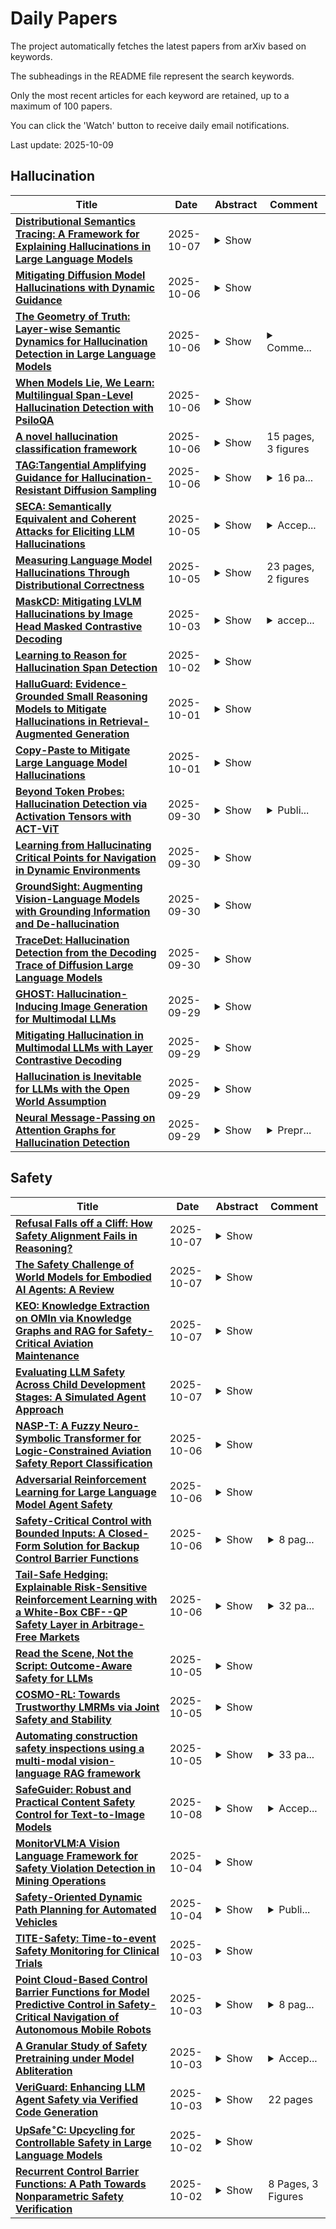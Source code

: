 # Daily Papers
The project automatically fetches the latest papers from arXiv based on keywords.

The subheadings in the README file represent the search keywords.

Only the most recent articles for each keyword are retained, up to a maximum of 100 papers.

You can click the 'Watch' button to receive daily email notifications.

Last update: 2025-10-09

## Hallucination
| **Title** | **Date** | **Abstract** | **Comment** |
| --- | --- | --- | --- |
| **[Distributional Semantics Tracing: A Framework for Explaining Hallucinations in Large Language Models](http://arxiv.org/abs/2510.06107v1)** | 2025-10-07 | <details><summary>Show</summary><p>Large Language Models (LLMs) are prone to hallucination, the generation of plausible yet factually incorrect statements. This work investigates the intrinsic, architectural origins of this failure mode through three primary contributions.First, to enable the reliable tracing of internal semantic failures, we propose \textbf{Distributional Semantics Tracing (DST)}, a unified framework that integrates established interpretability techniques to produce a causal map of a model's reasoning, treating meaning as a function of context (distributional semantics). Second, we pinpoint the model's layer at which a hallucination becomes inevitable, identifying a specific \textbf{commitment layer} where a model's internal representations irreversibly diverge from factuality. Third, we identify the underlying mechanism for these failures. We observe a conflict between distinct computational pathways, which we interpret using the lens of dual-process theory: a fast, heuristic \textbf{associative pathway} (akin to System 1) and a slow, deliberate \textbf{contextual pathway} (akin to System 2), leading to predictable failure modes such as \textit{Reasoning Shortcut Hijacks}. Our framework's ability to quantify the coherence of the contextual pathway reveals a strong negative correlation ($\rho = -0.863$) with hallucination rates, implying that these failures are predictable consequences of internal semantic weakness. The result is a mechanistic account of how, when, and why hallucinations occur within the Transformer architecture.</p></details> |  |
| **[Mitigating Diffusion Model Hallucinations with Dynamic Guidance](http://arxiv.org/abs/2510.05356v1)** | 2025-10-06 | <details><summary>Show</summary><p>Diffusion models, despite their impressive demos, often produce hallucinatory samples with structural inconsistencies that lie outside of the support of the true data distribution. Such hallucinations can be attributed to excessive smoothing between modes of the data distribution. However, semantic interpolations are often desirable and can lead to generation diversity, thus we believe a more nuanced solution is required. In this work, we introduce Dynamic Guidance, which tackles this issue. Dynamic Guidance mitigates hallucinations by selectively sharpening the score function only along the pre-determined directions known to cause artifacts, while preserving valid semantic variations. To our knowledge, this is the first approach that addresses hallucinations at generation time rather than through post-hoc filtering. Dynamic Guidance substantially reduces hallucinations on both controlled and natural image datasets, significantly outperforming baselines.</p></details> |  |
| **[The Geometry of Truth: Layer-wise Semantic Dynamics for Hallucination Detection in Large Language Models](http://arxiv.org/abs/2510.04933v1)** | 2025-10-06 | <details><summary>Show</summary><p>Large Language Models (LLMs) often produce fluent yet factually incorrect statements-a phenomenon known as hallucination-posing serious risks in high-stakes domains. We present Layer-wise Semantic Dynamics (LSD), a geometric framework for hallucination detection that analyzes the evolution of hidden-state semantics across transformer layers. Unlike prior methods that rely on multiple sampling passes or external verification sources, LSD operates intrinsically within the model's representational space. Using margin-based contrastive learning, LSD aligns hidden activations with ground-truth embeddings derived from a factual encoder, revealing a distinct separation in semantic trajectories: factual responses preserve stable alignment, while hallucinations exhibit pronounced semantic drift across depth. Evaluated on the TruthfulQA and synthetic factual-hallucination datasets, LSD achieves an F1-score of 0.92, AUROC of 0.96, and clustering accuracy of 0.89, outperforming SelfCheckGPT and Semantic Entropy baselines while requiring only a single forward pass. This efficiency yields a 5-20x speedup over sampling-based methods without sacrificing precision or interpretability. LSD offers a scalable, model-agnostic mechanism for real-time hallucination monitoring and provides new insights into the geometry of factual consistency within large language models.</p></details> | <details><summary>Comme...</summary><p>Comments: 14 pages, 14 figures, 5 tables. Code available at: https://github.com/sirraya-tech/Sirraya_LSD_Code</p></details> |
| **[When Models Lie, We Learn: Multilingual Span-Level Hallucination Detection with PsiloQA](http://arxiv.org/abs/2510.04849v1)** | 2025-10-06 | <details><summary>Show</summary><p>Hallucination detection remains a fundamental challenge for the safe and reliable deployment of large language models (LLMs), especially in applications requiring factual accuracy. Existing hallucination benchmarks often operate at the sequence level and are limited to English, lacking the fine-grained, multilingual supervision needed for a comprehensive evaluation. In this work, we introduce PsiloQA, a large-scale, multilingual dataset annotated with span-level hallucinations across 14 languages. PsiloQA is constructed through an automated three-stage pipeline: generating question-answer pairs from Wikipedia using GPT-4o, eliciting potentially hallucinated answers from diverse LLMs in a no-context setting, and automatically annotating hallucinated spans using GPT-4o by comparing against golden answers and retrieved context. We evaluate a wide range of hallucination detection methods -- including uncertainty quantification, LLM-based tagging, and fine-tuned encoder models -- and show that encoder-based models achieve the strongest performance across languages. Furthermore, PsiloQA demonstrates effective cross-lingual generalization and supports robust knowledge transfer to other benchmarks, all while being significantly more cost-efficient than human-annotated datasets. Our dataset and results advance the development of scalable, fine-grained hallucination detection in multilingual settings.</p></details> |  |
| **[A novel hallucination classification framework](http://arxiv.org/abs/2510.05189v1)** | 2025-10-06 | <details><summary>Show</summary><p>This work introduces a novel methodology for the automatic detection of hallucinations generated during large language model (LLM) inference. The proposed approach is based on a systematic taxonomy and controlled reproduction of diverse hallucination types through prompt engineering. A dedicated hallucination dataset is subsequently mapped into a vector space using an embedding model and analyzed with unsupervised learning techniques in a reduced-dimensional representation of hallucinations with veridical responses. Quantitative evaluation of inter-centroid distances reveals a consistent correlation between the severity of informational distortion in hallucinations and their spatial divergence from the cluster of correct outputs. These findings provide theoretical and empirical evidence that even simple classification algorithms can reliably distinguish hallucinations from accurate responses within a single LLM, thereby offering a lightweight yet effective framework for improving model reliability.</p></details> | 15 pages, 3 figures |
| **[TAG:Tangential Amplifying Guidance for Hallucination-Resistant Diffusion Sampling](http://arxiv.org/abs/2510.04533v1)** | 2025-10-06 | <details><summary>Show</summary><p>Recent diffusion models achieve the state-of-the-art performance in image generation, but often suffer from semantic inconsistencies or hallucinations. While various inference-time guidance methods can enhance generation, they often operate indirectly by relying on external signals or architectural modifications, which introduces additional computational overhead. In this paper, we propose Tangential Amplifying Guidance (TAG), a more efficient and direct guidance method that operates solely on trajectory signals without modifying the underlying diffusion model. TAG leverages an intermediate sample as a projection basis and amplifies the tangential components of the estimated scores with respect to this basis to correct the sampling trajectory. We formalize this guidance process by leveraging a first-order Taylor expansion, which demonstrates that amplifying the tangential component steers the state toward higher-probability regions, thereby reducing inconsistencies and enhancing sample quality. TAG is a plug-and-play, architecture-agnostic module that improves diffusion sampling fidelity with minimal computational addition, offering a new perspective on diffusion guidance.</p></details> | <details><summary>16 pa...</summary><p>16 pages, 9 figures, 5 tables</p></details> |
| **[SECA: Semantically Equivalent and Coherent Attacks for Eliciting LLM Hallucinations](http://arxiv.org/abs/2510.04398v1)** | 2025-10-05 | <details><summary>Show</summary><p>Large Language Models (LLMs) are increasingly deployed in high-risk domains. However, state-of-the-art LLMs often produce hallucinations, raising serious concerns about their reliability. Prior work has explored adversarial attacks for hallucination elicitation in LLMs, but it often produces unrealistic prompts, either by inserting gibberish tokens or by altering the original meaning. As a result, these approaches offer limited insight into how hallucinations may occur in practice. While adversarial attacks in computer vision often involve realistic modifications to input images, the problem of finding realistic adversarial prompts for eliciting LLM hallucinations has remained largely underexplored. To address this gap, we propose Semantically Equivalent and Coherent Attacks (SECA) to elicit hallucinations via realistic modifications to the prompt that preserve its meaning while maintaining semantic coherence. Our contributions are threefold: (i) we formulate finding realistic attacks for hallucination elicitation as a constrained optimization problem over the input prompt space under semantic equivalence and coherence constraints; (ii) we introduce a constraint-preserving zeroth-order method to effectively search for adversarial yet feasible prompts; and (iii) we demonstrate through experiments on open-ended multiple-choice question answering tasks that SECA achieves higher attack success rates while incurring almost no constraint violations compared to existing methods. SECA highlights the sensitivity of both open-source and commercial gradient-inaccessible LLMs to realistic and plausible prompt variations. Code is available at https://github.com/Buyun-Liang/SECA.</p></details> | <details><summary>Accep...</summary><p>Accepted at NeurIPS 2025. Code is available at https://github.com/Buyun-Liang/SECA</p></details> |
| **[Measuring Language Model Hallucinations Through Distributional Correctness](http://arxiv.org/abs/2510.04302v1)** | 2025-10-05 | <details><summary>Show</summary><p>Common evaluation paradigms for language models focus on scoring single responses through accuracy metrics or proper scoring rules, failing to capture the full richness of a model's belief state. Recent work illustrates that language models hallucinate in-part because they are optimised to be good test-takers under binary scoring schemes that reward any answer over abstention. While this insight naturally leads to penalty-based approaches, they ignore crucial distinctions in how models distribute uncertainty, for example between hedging toward incorrect answers versus hedging toward "I don't know" responses. A novel evaluation metric, the Distributional Correctness Score (DCS), is introduced to solve this problem, i.e., of not considering a model's entire probability distribution over answer choices. DCS naturally distinguishes between harmful overconfidence in wrong answers and uncertainty expressed through abstention, providing scores in an interpretable default range. Through theoretical analysis and illustrative examples, DCS is demonstrated to offer a more nuanced and aligned evaluation paradigm that incentivises models to express genuine uncertainty rather than guessing. Adapting 12 existing evaluation benchmarks to DCS's variants and measuring performance on six language models reveals that for half of the tested benchmarks scores are negative across all tested models, indicating significant tendencies towards hallucination.</p></details> | 23 pages, 2 figures |
| **[MaskCD: Mitigating LVLM Hallucinations by Image Head Masked Contrastive Decoding](http://arxiv.org/abs/2510.02790v1)** | 2025-10-03 | <details><summary>Show</summary><p>Large vision-language models (LVLMs) have shown remarkable performance in visual-language understanding for downstream multimodal tasks. While their capabilities are improving, problems emerge simultaneously. Among those problems, the hallucinations have attracted much attention, which stands for the phenomenon where LVLMs generate contradictory content to their input visual and text contents. Many approaches have been proposed to deal with this issue, such as contrastive decoding and attention manipulation. However, contrastive decoding methods struggle in constructing appropriate contrastive samples, and attention manipulation methods are highly sensitive, lacking stability. In this work, we propose image head Masked Contrastive Decoding (MaskCD). Our approach utilizes the "image heads" in LVLMs, masking them to construct contrastive samples for contrastive decoding. We evaluated MaskCD on LLaVA-1.5-7b and Qwen-VL-7b, using various benchmarks such as CHAIR, POPE, AMBER and MME. The results demonstrate that MaskCD effectively alleviates the phenomenon of hallucinations and retains the general capabilities of LVLMs. Corresponding resources could be found at: https://github.com/Deng-Jingyuan/MaskCD .</p></details> | <details><summary>accep...</summary><p>accepted to emnlp2025 findings</p></details> |
| **[Learning to Reason for Hallucination Span Detection](http://arxiv.org/abs/2510.02173v1)** | 2025-10-02 | <details><summary>Show</summary><p>Large language models (LLMs) often generate hallucinations -- unsupported content that undermines reliability. While most prior works frame hallucination detection as a binary task, many real-world applications require identifying hallucinated spans, which is a multi-step decision making process. This naturally raises the question of whether explicit reasoning can help the complex task of detecting hallucination spans. To answer this question, we first evaluate pretrained models with and without Chain-of-Thought (CoT) reasoning, and show that CoT reasoning has the potential to generate at least one correct answer when sampled multiple times. Motivated by this, we propose RL4HS, a reinforcement learning framework that incentivizes reasoning with a span-level reward function. RL4HS builds on Group Relative Policy Optimization and introduces Class-Aware Policy Optimization to mitigate reward imbalance issue. Experiments on the RAGTruth benchmark (summarization, question answering, data-to-text) show that RL4HS surpasses pretrained reasoning models and supervised fine-tuning, demonstrating the necessity of reinforcement learning with span-level rewards for detecting hallucination spans.</p></details> |  |
| **[HalluGuard: Evidence-Grounded Small Reasoning Models to Mitigate Hallucinations in Retrieval-Augmented Generation](http://arxiv.org/abs/2510.00880v1)** | 2025-10-01 | <details><summary>Show</summary><p>Large Language Models (LLMs) excel in many NLP tasks but remain prone to hallucinations, limiting trust in real-world applications. We present HalluGuard, a 4B-parameter Small Reasoning Model (SRM) for mitigating hallucinations in Retrieval-Augmented Generation (RAG). HalluGuard classifies document-claim pairs as grounded or hallucinated and produces evidence-grounded justifications for transparency. Our approach combines (i) a domain-agnostic synthetic dataset derived from FineWeb and refined through multi-stage curation and data reformation, (ii) synthetic grounded and hallucinated claims, and (iii) preference-based fine-tuning with Odds Ratio Preference Optimization to distill large-model reasoning into a smaller backbone. On the RAGTruth subset of the LLM-AggreFact benchmark, HalluGuard achieves 84.0% balanced accuracy (BAcc), rivaling specialized models, MiniCheck (7B; 84.0%) and Granite Guardian 3.3 (8B; 82.2%) while using roughly half their parameters. Over the full benchmark it reaches 75.7% BAcc, matching larger general-purpose LLMs such as GPT-4o (75.9%). We will release HalluGuard and datasets under Apache 2.0 upon acceptance.</p></details> |  |
| **[Copy-Paste to Mitigate Large Language Model Hallucinations](http://arxiv.org/abs/2510.00508v1)** | 2025-10-01 | <details><summary>Show</summary><p>While Retrieval-Augmented Generation (RAG) enables large language models (LLMs) to generate contextually grounded responses, contextual faithfulness remains challenging as LLMs may not consistently trust provided context, leading to hallucinations that undermine reliability. We observe an inverse correlation between response copying degree and context-unfaithful hallucinations on RAGTruth, suggesting that higher copying degrees reduce hallucinations by fostering genuine contextual belief. We propose CopyPasteLLM, obtained through two-stage high-copying response preference training. We design three prompting methods to enhance copying degree, demonstrating that high-copying responses achieve superior contextual faithfulness and hallucination control. These approaches enable a fully automated pipeline that transforms generated responses into high-copying preference data for training CopyPasteLLM. On FaithEval, ConFiQA and PubMedQA, CopyPasteLLM achieves best performance in both counterfactual and original contexts, remarkably with 12.2% to 24.5% accuracy improvements on FaithEval over the best baseline, while requiring only 365 training samples -- 1/50th of baseline data. To elucidate CopyPasteLLM's effectiveness, we propose the Context-Parameter Copying Capturing algorithm. Interestingly, this reveals that CopyPasteLLM recalibrates reliance on internal parametric knowledge rather than external knowledge during generation. All codes are available at https://github.com/longyongchao/CopyPasteLLM</p></details> |  |
| **[Beyond Token Probes: Hallucination Detection via Activation Tensors with ACT-ViT](http://arxiv.org/abs/2510.00296v1)** | 2025-09-30 | <details><summary>Show</summary><p>Detecting hallucinations in Large Language Model-generated text is crucial for their safe deployment. While probing classifiers show promise, they operate on isolated layer-token pairs and are LLM-specific, limiting their effectiveness and hindering cross-LLM applications. In this paper, we introduce a novel approach to address these shortcomings. We build on the natural sequential structure of activation data in both axes (layers $\times$ tokens) and advocate treating full activation tensors akin to images. We design ACT-ViT, a Vision Transformer-inspired model that can be effectively and efficiently applied to activation tensors and supports training on data from multiple LLMs simultaneously. Through comprehensive experiments encompassing diverse LLMs and datasets, we demonstrate that ACT-ViT consistently outperforms traditional probing techniques while remaining extremely efficient for deployment. In particular, we show that our architecture benefits substantially from multi-LLM training, achieves strong zero-shot performance on unseen datasets, and can be transferred effectively to new LLMs through fine-tuning. Full code is available at https://github.com/BarSGuy/ACT-ViT.</p></details> | <details><summary>Publi...</summary><p>Published in NeurIPS 2025</p></details> |
| **[Learning from Hallucinating Critical Points for Navigation in Dynamic Environments](http://arxiv.org/abs/2509.26513v1)** | 2025-09-30 | <details><summary>Show</summary><p>Generating large and diverse obstacle datasets to learn motion planning in environments with dynamic obstacles is challenging due to the vast space of possible obstacle trajectories. Inspired by hallucination-based data synthesis approaches, we propose Learning from Hallucinating Critical Points (LfH-CP), a self-supervised framework for creating rich dynamic obstacle datasets based on existing optimal motion plans without requiring expensive expert demonstrations or trial-and-error exploration. LfH-CP factorizes hallucination into two stages: first identifying when and where obstacles must appear in order to result in an optimal motion plan, i.e., the critical points, and then procedurally generating diverse trajectories that pass through these points while avoiding collisions. This factorization avoids generative failures such as mode collapse and ensures coverage of diverse dynamic behaviors. We further introduce a diversity metric to quantify dataset richness and show that LfH-CP produces substantially more varied training data than existing baselines. Experiments in simulation demonstrate that planners trained on LfH-CP datasets achieves higher success rates compared to a prior hallucination method.</p></details> |  |
| **[GroundSight: Augmenting Vision-Language Models with Grounding Information and De-hallucination](http://arxiv.org/abs/2509.25669v1)** | 2025-09-30 | <details><summary>Show</summary><p>We propose a method to improve Visual Question Answering (VQA) with Retrieval-Augmented Generation (RAG) by introducing text-grounded object localization. Rather than retrieving information based on the entire image, our approach enables the model to generate a bounding box around the object most relevant to the question, allowing for targeted image cropping and focused retrieval. This reduces background noise, improves alignment between visual and textual cues, and helps mitigate hallucinations. Our RAG method enhances context-aware VQA responses increased the accuracy from 22.19% to 25.64%, with an absolute increase of 3.45 percentage points, compared to the baseline Llama-3.2-Vision-11B agent. We also proposed a de-hallucination method based on question type which can effectively reduce the hallucination rate from 65.79% to 13.88% and improves the truthfulness score.</p></details> |  |
| **[TraceDet: Hallucination Detection from the Decoding Trace of Diffusion Large Language Models](http://arxiv.org/abs/2510.01274v1)** | 2025-09-30 | <details><summary>Show</summary><p>Diffusion large language models (D-LLMs) have recently emerged as a promising alternative to auto-regressive LLMs (AR-LLMs). However, the hallucination problem in D-LLMs remains underexplored, limiting their reliability in real-world applications. Existing hallucination detection methods are designed for AR-LLMs and rely on signals from single-step generation, making them ill-suited for D-LLMs where hallucination signals often emerge throughout the multi-step denoising process. To bridge this gap, we propose TraceDet, a novel framework that explicitly leverages the intermediate denoising steps of D-LLMs for hallucination detection. TraceDet models the denoising process as an action trace, with each action defined as the model's prediction over the cleaned response, conditioned on the previous intermediate output. By identifying the sub-trace that is maximally informative to the hallucinated responses, TraceDet leverages the key hallucination signals in the multi-step denoising process of D-LLMs for hallucination detection. Extensive experiments on various open source D-LLMs demonstrate that TraceDet consistently improves hallucination detection, achieving an average gain in AUROC of 15.2% compared to baselines.</p></details> |  |
| **[GHOST: Hallucination-Inducing Image Generation for Multimodal LLMs](http://arxiv.org/abs/2509.25178v1)** | 2025-09-29 | <details><summary>Show</summary><p>Object hallucination in Multimodal Large Language Models (MLLMs) is a persistent failure mode that causes the model to perceive objects absent in the image. This weakness of MLLMs is currently studied using static benchmarks with fixed visual scenarios, which preempts the possibility of uncovering model-specific or unanticipated hallucination vulnerabilities. We introduce GHOST (Generating Hallucinations via Optimizing Stealth Tokens), a method designed to stress-test MLLMs by actively generating images that induce hallucination. GHOST is fully automatic and requires no human supervision or prior knowledge. It operates by optimizing in the image embedding space to mislead the model while keeping the target object absent, and then guiding a diffusion model conditioned on the embedding to generate natural-looking images. The resulting images remain visually natural and close to the original input, yet introduce subtle misleading cues that cause the model to hallucinate. We evaluate our method across a range of models, including reasoning models like GLM-4.1V-Thinking, and achieve a hallucination success rate exceeding 28%, compared to around 1% in prior data-driven discovery methods. We confirm that the generated images are both high-quality and object-free through quantitative metrics and human evaluation. Also, GHOST uncovers transferable vulnerabilities: images optimized for Qwen2.5-VL induce hallucinations in GPT-4o at a 66.5% rate. Finally, we show that fine-tuning on our images mitigates hallucination, positioning GHOST as both a diagnostic and corrective tool for building more reliable multimodal systems.</p></details> |  |
| **[Mitigating Hallucination in Multimodal LLMs with Layer Contrastive Decoding](http://arxiv.org/abs/2509.25177v1)** | 2025-09-29 | <details><summary>Show</summary><p>Multimodal Large Language Models (MLLMs) have shown impressive perception and reasoning capabilities, yet they often suffer from hallucinations -- generating outputs that are linguistically coherent but inconsistent with the context of the input image, including inaccuracies in objects, attributes, and relations. To address this challenge, we propose a simple approach called Layer Contrastive Decoding (LayerCD). Our design is motivated by the observation that shallow visual features are much more likely than deep visual features to cause an MLLM to hallucinate as they only capture biased, low-level information that is insufficient for high-level reasoning. Therefore, LayerCD aims to filter out hallucinations by contrasting the output distributions generated from visual features of different levels, specifically those from the shallow and deep layers of the vision encoder, respectively. We conduct extensive experiments on two hallucination benchmarks and show that LayerCD significantly outperforms current state-of-the-art. The code for LayerCD is available at https://github.com/maifoundations/LayerCD .</p></details> |  |
| **[Hallucination is Inevitable for LLMs with the Open World Assumption](http://arxiv.org/abs/2510.05116v1)** | 2025-09-29 | <details><summary>Show</summary><p>Large Language Models (LLMs) exhibit impressive linguistic competence but also produce inaccurate or fabricated outputs, often called ``hallucinations''. Engineering approaches usually regard hallucination as a defect to be minimized, while formal analyses have argued for its theoretical inevitability. Yet both perspectives remain incomplete when considering the conditions required for artificial general intelligence (AGI). This paper reframes ``hallucination'' as a manifestation of the generalization problem. Under the Closed World assumption, where training and test distributions are consistent, hallucinations may be mitigated. Under the Open World assumption, however, where the environment is unbounded, hallucinations become inevitable. This paper further develops a classification of hallucination, distinguishing cases that may be corrected from those that appear unavoidable under open-world conditions. On this basis, it suggests that ``hallucination'' should be approached not merely as an engineering defect but as a structural feature to be tolerated and made compatible with human intelligence.</p></details> |  |
| **[Neural Message-Passing on Attention Graphs for Hallucination Detection](http://arxiv.org/abs/2509.24770v1)** | 2025-09-29 | <details><summary>Show</summary><p>Large Language Models (LLMs) often generate incorrect or unsupported content, known as hallucinations. Existing detection methods rely on heuristics or simple models over isolated computational traces such as activations, or attention maps. We unify these signals by representing them as attributed graphs, where tokens are nodes, edges follow attentional flows, and both carry features from attention scores and activations. Our approach, CHARM, casts hallucination detection as a graph learning task and tackles it by applying GNNs over the above attributed graphs. We show that CHARM provably subsumes prior attention-based heuristics and, experimentally, it consistently outperforms other leading approaches across diverse benchmarks. Our results shed light on the relevant role played by the graph structure and on the benefits of combining computational traces, whilst showing CHARM exhibits promising zero-shot performance on cross-dataset transfer.</p></details> | <details><summary>Prepr...</summary><p>Preprint. 25 pages, 2 figures</p></details> |

## Safety
| **Title** | **Date** | **Abstract** | **Comment** |
| --- | --- | --- | --- |
| **[Refusal Falls off a Cliff: How Safety Alignment Fails in Reasoning?](http://arxiv.org/abs/2510.06036v1)** | 2025-10-07 | <details><summary>Show</summary><p>Large reasoning models (LRMs) with multi-step reasoning capabilities have shown remarkable problem-solving abilities, yet they exhibit concerning safety vulnerabilities that remain poorly understood. In this work, we investigate why safety alignment fails in reasoning models through a mechanistic interpretability lens. Using a linear probing approach to trace refusal intentions across token positions, we discover a striking phenomenon termed as \textbf{refusal cliff}: many poorly-aligned reasoning models correctly identify harmful prompts and maintain strong refusal intentions during their thinking process, but experience a sharp drop in refusal scores at the final tokens before output generation. This suggests that these models are not inherently unsafe; rather, their refusal intentions are systematically suppressed. Through causal intervention analysis, we identify a sparse set of attention heads that negatively contribute to refusal behavior. Ablating just 3\% of these heads can reduce attack success rates below 10\%. Building on these mechanistic insights, we propose \textbf{Cliff-as-a-Judge}, a novel data selection method that identifies training examples exhibiting the largest refusal cliff to efficiently repair reasoning models' safety alignment. This approach achieves comparable safety improvements using only 1.7\% of the vanilla safety training data, demonstrating a less-is-more effect in safety alignment.</p></details> |  |
| **[The Safety Challenge of World Models for Embodied AI Agents: A Review](http://arxiv.org/abs/2510.05865v1)** | 2025-10-07 | <details><summary>Show</summary><p>The rapid progress in embodied artificial intelligence has highlighted the necessity for more advanced and integrated models that can perceive, interpret, and predict environmental dynamics. In this context, World Models (WMs) have been introduced to provide embodied agents with the abilities to anticipate future environmental states and fill in knowledge gaps, thereby enhancing agents' ability to plan and execute actions. However, when dealing with embodied agents it is fundamental to ensure that predictions are safe for both the agent and the environment. In this article, we conduct a comprehensive literature review of World Models in the domains of autonomous driving and robotics, with a specific focus on the safety implications of scene and control generation tasks. Our review is complemented by an empirical analysis, wherein we collect and examine predictions from state-of-the-art models, identify and categorize common faults (herein referred to as pathologies), and provide a quantitative evaluation of the results.</p></details> |  |
| **[KEO: Knowledge Extraction on OMIn via Knowledge Graphs and RAG for Safety-Critical Aviation Maintenance](http://arxiv.org/abs/2510.05524v1)** | 2025-10-07 | <details><summary>Show</summary><p>We present Knowledge Extraction on OMIn (KEO), a domain-specific knowledge extraction and reasoning framework with large language models (LLMs) in safety-critical contexts. Using the Operations and Maintenance Intelligence (OMIn) dataset, we construct a QA benchmark spanning global sensemaking and actionable maintenance tasks. KEO builds a structured Knowledge Graph (KG) and integrates it into a retrieval-augmented generation (RAG) pipeline, enabling more coherent, dataset-wide reasoning than traditional text-chunk RAG. We evaluate locally deployable LLMs (Gemma-3, Phi-4, Mistral-Nemo) and employ stronger models (GPT-4o, Llama-3.3) as judges. Experiments show that KEO markedly improves global sensemaking by revealing patterns and system-level insights, while text-chunk RAG remains effective for fine-grained procedural tasks requiring localized retrieval. These findings underscore the promise of KG-augmented LLMs for secure, domain-specific QA and their potential in high-stakes reasoning.</p></details> |  |
| **[Evaluating LLM Safety Across Child Development Stages: A Simulated Agent Approach](http://arxiv.org/abs/2510.05484v1)** | 2025-10-07 | <details><summary>Show</summary><p>Large Language Models (LLMs) are rapidly becoming part of tools used by children; however, existing benchmarks fail to capture how these models manage language, reasoning, and safety needs that are specific to various ages. We present ChildSafe, a benchmark that evaluates LLM safety through simulated child agents that embody four developmental stages. These agents, grounded in developmental psychology, enable a systematic study of child safety without the ethical implications of involving real children. ChildSafe assesses responses across nine safety dimensions (including privacy, misinformation, and emotional support) using age-weighted scoring in both sensitive and neutral contexts. Multi-turn experiments with multiple LLMs uncover consistent vulnerabilities that vary by simulated age, exposing shortcomings in existing alignment practices. By releasing agent templates, evaluation protocols, and an experimental corpus, we provide a reproducible framework for age-aware safety research. We encourage the community to expand this work with real child-centered data and studies, advancing the development of LLMs that are genuinely safe and developmentally aligned.</p></details> |  |
| **[NASP-T: A Fuzzy Neuro-Symbolic Transformer for Logic-Constrained Aviation Safety Report Classification](http://arxiv.org/abs/2510.05451v1)** | 2025-10-06 | <details><summary>Show</summary><p>Deep transformer models excel at multi-label text classification but often violate domain logic that experts consider essential, an issue of particular concern in safety-critical applications. We propose a hybrid neuro-symbolic framework that integrates Answer Set Programming (ASP) with transformer-based learning on the Aviation Safety Reporting System (ASRS) corpus. Domain knowledge is formalized as weighted ASP rules and validated using the Clingo solver. These rules are incorporated in two complementary ways: (i) as rule-based data augmentation, generating logically consistent synthetic samples that improve label diversity and coverage; and (ii) as a fuzzy-logic regularizer, enforcing rule satisfaction in a differentiable form during fine-tuning. This design preserves the interpretability of symbolic reasoning while leveraging the scalability of deep neural architectures. We further tune per-class thresholds and report both standard classification metrics and logic-consistency rates. Compared to a strong Binary Cross-Entropy (BCE) baseline, our approach improves micro- and macro-F1 scores and achieves up to an 86% reduction in rule violations on the ASRS test set. To the best of our knowledge, this constitutes the first large-scale neuro-symbolic application to ASRS reports that unifies ASP-based reasoning, rule-driven augmentation, and differentiable transformer training for trustworthy, safety-critical NLP.</p></details> |  |
| **[Adversarial Reinforcement Learning for Large Language Model Agent Safety](http://arxiv.org/abs/2510.05442v1)** | 2025-10-06 | <details><summary>Show</summary><p>Large Language Model (LLM) agents can leverage tools such as Google Search to complete complex tasks. However, this tool usage introduces the risk of indirect prompt injections, where malicious instructions hidden in tool outputs can manipulate the agent, posing security risks like data leakage. Current defense strategies typically rely on fine-tuning LLM agents on datasets of known attacks. However, the generation of these datasets relies on manually crafted attack patterns, which limits their diversity and leaves agents vulnerable to novel prompt injections. To address this limitation, we propose Adversarial Reinforcement Learning for Agent Safety (ARLAS), a novel framework that leverages adversarial reinforcement learning (RL) by formulating the problem as a two-player zero-sum game. ARLAS co-trains two LLMs: an attacker that learns to autonomously generate diverse prompt injections and an agent that learns to defend against them while completing its assigned tasks. To ensure robustness against a wide range of attacks and to prevent cyclic learning, we employ a population-based learning framework that trains the agent to defend against all previous attacker checkpoints. Evaluated on BrowserGym and AgentDojo, agents fine-tuned with ARLAS achieve a significantly lower attack success rate than the original model while also improving their task success rate. Our analysis further confirms that the adversarial process generates a diverse and challenging set of attacks, leading to a more robust agent compared to the base model.</p></details> |  |
| **[Safety-Critical Control with Bounded Inputs: A Closed-Form Solution for Backup Control Barrier Functions](http://arxiv.org/abs/2510.05436v1)** | 2025-10-06 | <details><summary>Show</summary><p>Verifying the safety of controllers is critical for many applications, but is especially challenging for systems with bounded inputs. Backup control barrier functions (bCBFs) offer a structured approach to synthesizing safe controllers that are guaranteed to satisfy input bounds by leveraging the knowledge of a backup controller. While powerful, bCBFs require solving a high-dimensional quadratic program at run-time, which may be too costly for computationally-constrained systems such as aerospace vehicles. We propose an approach that optimally interpolates between a nominal controller and the backup controller, and we derive the solution to this optimization problem in closed form. We prove that this closed-form controller is guaranteed to be safe while obeying input bounds. We demonstrate the effectiveness of the approach on a double integrator and a nonlinear fixed-wing aircraft example.</p></details> | <details><summary>8 pag...</summary><p>8 pages, 6 figures. Code available at https://github.com/davidvwijk/OI-CBF</p></details> |
| **[Tail-Safe Hedging: Explainable Risk-Sensitive Reinforcement Learning with a White-Box CBF--QP Safety Layer in Arbitrage-Free Markets](http://arxiv.org/abs/2510.04555v1)** | 2025-10-06 | <details><summary>Show</summary><p>We introduce Tail-Safe, a deployability-oriented framework for derivatives hedging that unifies distributional, risk-sensitive reinforcement learning with a white-box control-barrier-function (CBF) quadratic-program (QP) safety layer tailored to financial constraints. The learning component combines an IQN-based distributional critic with a CVaR objective (IQN--CVaR--PPO) and a Tail-Coverage Controller that regulates quantile sampling through temperature tilting and tail boosting to stabilize small-$\alpha$ estimation. The safety component enforces discrete-time CBF inequalities together with domain-specific constraints -- ellipsoidal no-trade bands, box and rate limits, and a sign-consistency gate -- solved as a convex QP whose telemetry (active sets, tightness, rate utilization, gate scores, slack, and solver status) forms an auditable trail for governance. We provide guarantees of robust forward invariance of the safe set under bounded model mismatch, a minimal-deviation projection interpretation of the QP, a KL-to-DRO upper bound linking per-state KL regularization to worst-case CVaR, concentration and sample-complexity results for the temperature-tilted CVaR estimator, and a CVaR trust-region improvement inequality under KL limits, together with feasibility persistence under expiry-aware tightening. Empirically, in arbitrage-free, microstructure-aware synthetic markets (SSVI $\to$ Dupire $\to$ VIX with ABIDES/MockLOB execution), Tail-Safe improves left-tail risk without degrading central performance and yields zero hard-constraint violations whenever the QP is feasible with zero slack. Telemetry is mapped to governance dashboards and incident workflows to support explainability and auditability. Limitations include reliance on synthetic data and simplified execution to isolate methodological contributions.</p></details> | <details><summary>32 pa...</summary><p>32 pages including appendices; 5 figures. Primary subject class: q-fin.TR. Cross-lists: cs.LG; q-fin.RM</p></details> |
| **[Read the Scene, Not the Script: Outcome-Aware Safety for LLMs](http://arxiv.org/abs/2510.04320v1)** | 2025-10-05 | <details><summary>Show</summary><p>Safety-aligned Large Language Models (LLMs) still show two dominant failure modes: they are easily jailbroken, or they over-refuse harmless inputs that contain sensitive surface signals. We trace both to a common cause: current models reason weakly about links between actions and outcomes and over-rely on surface-form signals, lexical or stylistic cues that do not encode consequences. We define this failure mode as Consequence-blindness. To study consequence-blindness, we build a benchmark named CB-Bench covering four risk scenarios that vary whether semantic risk aligns with outcome risk, enabling evaluation under both matched and mismatched conditions which are often ignored by existing safety benchmarks. Mainstream models consistently fail to separate these risks and exhibit consequence-blindness, indicating that consequence-blindness is widespread and systematic. To mitigate consequence-blindness, we introduce CS-Chain-4k, a consequence-reasoning dataset for safety alignment. Models fine-tuned on CS-Chain-4k show clear gains against semantic-camouflage jailbreaks and reduce over-refusal on harmless inputs, while maintaining utility and generalization on other benchmarks. These results clarify the limits of current alignment, establish consequence-aware reasoning as a core alignment goal and provide a more practical and reproducible evaluation path.</p></details> |  |
| **[COSMO-RL: Towards Trustworthy LMRMs via Joint Safety and Stability](http://arxiv.org/abs/2510.04196v1)** | 2025-10-05 | <details><summary>Show</summary><p>Large Multimodal Reasoning Models (LMRMs) are moving into real applications, where they must be both useful and safe. Safety is especially challenging in multimodal settings: images and text can be combined to bypass guardrails, and single objective training can cause policy drift that yields over-refusal on benign inputs or unsafe compliance on risky ones. We present COSMO-RL, a mixed reinforcement learning framework that trains reasoning oriented LMRMs under multimodal, multitask, and multiobjective signals, and we release the resulting model, COSMO-R1. Our approach aims to let safety and capability grow together in one stable pipeline rather than competing during alignment. In experiments, COSMO-R1 improves safety while maintaining-and often improving multimodal reasoning and instruction following, shows stronger robustness to multimodal jailbreaks, and reduces unnecessary refusals. The framework also transfers across backbones with consistent gains. Ablations support the design choices, indicating a simple path to advancing safety and general capability together in LMRMs.</p></details> |  |
| **[Automating construction safety inspections using a multi-modal vision-language RAG framework](http://arxiv.org/abs/2510.04145v1)** | 2025-10-05 | <details><summary>Show</summary><p>Conventional construction safety inspection methods are often inefficient as they require navigating through large volume of information. Recent advances in large vision-language models (LVLMs) provide opportunities to automate safety inspections through enhanced visual and linguistic understanding. However, existing applications face limitations including irrelevant or unspecific responses, restricted modal inputs and hallucinations. Utilisation of Large Language Models (LLMs) for this purpose is constrained by availability of training data and frequently lack real-time adaptability. This study introduces SiteShield, a multi-modal LVLM-based Retrieval-Augmented Generation (RAG) framework for automating construction safety inspection reports by integrating visual and audio inputs. Using real-world data, SiteShield outperformed unimodal LLMs without RAG with an F1 score of 0.82, hamming loss of 0.04, precision of 0.76, and recall of 0.96. The findings indicate that SiteShield offers a novel pathway to enhance information retrieval and efficiency in generating safety reports.</p></details> | <details><summary>33 pa...</summary><p>33 pages, 11 figures, 7 tables</p></details> |
| **[SafeGuider: Robust and Practical Content Safety Control for Text-to-Image Models](http://arxiv.org/abs/2510.05173v2)** | 2025-10-08 | <details><summary>Show</summary><p>Text-to-image models have shown remarkable capabilities in generating high-quality images from natural language descriptions. However, these models are highly vulnerable to adversarial prompts, which can bypass safety measures and produce harmful content. Despite various defensive strategies, achieving robustness against attacks while maintaining practical utility in real-world applications remains a significant challenge. To address this issue, we first conduct an empirical study of the text encoder in the Stable Diffusion (SD) model, which is a widely used and representative text-to-image model. Our findings reveal that the [EOS] token acts as a semantic aggregator, exhibiting distinct distributional patterns between benign and adversarial prompts in its embedding space. Building on this insight, we introduce \textbf{SafeGuider}, a two-step framework designed for robust safety control without compromising generation quality. SafeGuider combines an embedding-level recognition model with a safety-aware feature erasure beam search algorithm. This integration enables the framework to maintain high-quality image generation for benign prompts while ensuring robust defense against both in-domain and out-of-domain attacks. SafeGuider demonstrates exceptional effectiveness in minimizing attack success rates, achieving a maximum rate of only 5.48\% across various attack scenarios. Moreover, instead of refusing to generate or producing black images for unsafe prompts, \textbf{SafeGuider} generates safe and meaningful images, enhancing its practical utility. In addition, SafeGuider is not limited to the SD model and can be effectively applied to other text-to-image models, such as the Flux model, demonstrating its versatility and adaptability across different architectures. We hope that SafeGuider can shed some light on the practical deployment of secure text-to-image systems.</p></details> | <details><summary>Accep...</summary><p>Accepted by ACM CCS 2025</p></details> |
| **[MonitorVLM:A Vision Language Framework for Safety Violation Detection in Mining Operations](http://arxiv.org/abs/2510.03666v1)** | 2025-10-04 | <details><summary>Show</summary><p>Industrial accidents, particularly in high-risk domains such as surface and underground mining, are frequently caused by unsafe worker behaviors. Traditional manual inspection remains labor-intensive, error-prone, and insufficient for large-scale, dynamic environments, highlighting the urgent need for intelligent and automated safety monitoring. In this paper, we present MonitorVLM, a novel vision--language framework designed to detect safety violations directly from surveillance video streams. MonitorVLM introduces three key innovations: (1) a domain-specific violation dataset comprising 9,000 vision--question--answer (VQA) samples across 40 high-frequency mining regulations, enriched with augmentation and auxiliary detection cues; (2) a clause filter (CF) module that dynamically selects the Top-$K$ most relevant clauses, reducing inference latency by 13.56\% while maintaining accuracy; and (3) a behavior magnifier (BM) module that enhances worker regions to improve fine-grained action recognition, yielding additional gains of 3.45% in precision and 8.62% in recall. Experimental results demonstrate that MonitorVLM significantly outperforms baseline vision--language models, achieving improvements of 22.01% in precision, 34.22\% in recall, and 28.37% in F1 score over the 72B unfine-tuned baseline. A lightweight web-based interface further integrates MonitorVLM into practical workflows, enabling automatic violation reporting with video timestamping. This study highlights the potential of multimodal large models to enhance occupational safety monitoring in mining and beyond.</p></details> |  |
| **[Safety-Oriented Dynamic Path Planning for Automated Vehicles](http://arxiv.org/abs/2510.03640v1)** | 2025-10-04 | <details><summary>Show</summary><p>Ensuring safety in autonomous vehicles necessitates advanced path planning and obstacle avoidance capabilities, particularly in dynamic environments. This paper introduces a bi-level control framework that efficiently augments road boundaries by incorporating time-dependent grid projections of obstacle movements, thus enabling precise and adaptive path planning. The main control loop utilizes Nonlinear Model Predictive Control (NMPC) for real-time path optimization, wherein homotopy-based constraint relaxation is employed to improve the solvability of the optimal control problem (OCP). Furthermore, an independent backup loop runs concurrently to provide safe fallback trajectories when an optimal trajectory cannot be computed by the main loop within a critical time frame, thus enhancing safety and real-time performance. Our evaluation showcases the benefits of the proposed methods in various driving scenarios, highlighting the real-time applicability and robustness of our approach. Overall, the framework represents a significant step towards safer and more reliable autonomous driving in complex and dynamic environments.</p></details> | <details><summary>Publi...</summary><p>Published in 2025 IEEE 101st Vehicular Technology Conference (VTC2025-Spring), Oslo, Norway, June 17-20, 2025. Received Best Conference Paper Award</p></details> |
| **[TITE-Safety: Time-to-event Safety Monitoring for Clinical Trials](http://arxiv.org/abs/2510.03175v1)** | 2025-10-03 | <details><summary>Show</summary><p>Safety evaluation is an essential component of clinical trials. To protect study participants, these studies often implement safety stopping rules that will halt the trial if an excessive number of toxicity events occur. Existing safety monitoring methods often treat these events as binary outcomes. A strategy that instead handles these as time-to-event endpoints can offer higher power and a reduced time to signal of excess risk, but must manage additional complexities including censoring and competing risks. We propose the TITE-Safety approach for safety monitoring, which incorporates time-to-event information while handling censored observations and competing risks appropriately. This strategy is applied to develop stopping rules using score tests, Bayesian beta-extended binomial models, and sequential probability ratio tests. The operating characteristics of these methods are studied via simulation for common phase 2 and 3 trial scenarios. Across simulation settings, the proposed techniques offer reductions in expected toxicities of 20% or more compared to binary data methods and maintain the type I error rate near the nominal level across various event time distributions. These methods are demonstrated through a redesign of the safety monitoring scheme for BMT CTN 0601, a single arm, phase 2 trial that evaluated bone marrow transplant as treatment for severe sickle cell disease. Our R package "stoppingrule" offers functions to construct and evaluate these stopping rules, providing valuable tools for trial design to investigators.</p></details> |  |
| **[Point Cloud-Based Control Barrier Functions for Model Predictive Control in Safety-Critical Navigation of Autonomous Mobile Robots](http://arxiv.org/abs/2510.02885v1)** | 2025-10-03 | <details><summary>Show</summary><p>In this work, we propose a novel motion planning algorithm to facilitate safety-critical navigation for autonomous mobile robots. The proposed algorithm integrates a real-time dynamic obstacle tracking and mapping system that categorizes point clouds into dynamic and static components. For dynamic point clouds, the Kalman filter is employed to estimate and predict their motion states. Based on these predictions, we extrapolate the future states of dynamic point clouds, which are subsequently merged with static point clouds to construct the forward-time-domain (FTD) map. By combining control barrier functions (CBFs) with nonlinear model predictive control, the proposed algorithm enables the robot to effectively avoid both static and dynamic obstacles. The CBF constraints are formulated based on risk points identified through collision detection between the predicted future states and the FTD map. Experimental results from both simulated and real-world scenarios demonstrate the efficacy of the proposed algorithm in complex environments. In simulation experiments, the proposed algorithm is compared with two baseline approaches, showing superior performance in terms of safety and robustness in obstacle avoidance. The source code is released for the reference of the robotics community.</p></details> | <details><summary>8 pag...</summary><p>8 pages, 8 figures, accepted to IROS2025</p></details> |
| **[A Granular Study of Safety Pretraining under Model Abliteration](http://arxiv.org/abs/2510.02768v1)** | 2025-10-03 | <details><summary>Show</summary><p>Open-weight LLMs can be modified at inference time with simple activation edits, which raises a practical question for safety: do common safety interventions like refusal training or metatag training survive such edits? We study model abliteration, a lightweight projection technique designed to remove refusal-sensitive directions, and conduct a controlled evaluation across a granular sequence of Safety Pretraining checkpoints for SmolLM2-1.7B, alongside widely used open baselines. For each of 20 systems, original and abliterated, we issue 100 prompts with balanced harmful and harmless cases, classify responses as **Refusal** or **Non-Refusal** using multiple judges, and validate judge fidelity on a small human-labeled subset. We also probe whether models can identify refusal in their own outputs. Our study produces a checkpoint-level characterization of which data-centric safety components remain robust under abliteration, quantifies how judge selection influences evaluation outcomes, and outlines a practical protocol for integrating inference-time edits into safety assessments. Code: https://github.com/shashankskagnihotri/safety_pretraining.</p></details> | <details><summary>Accep...</summary><p>Accepted at NeurIPS 2025 bWorkshop Lock-LLM. *Equal Contribution</p></details> |
| **[VeriGuard: Enhancing LLM Agent Safety via Verified Code Generation](http://arxiv.org/abs/2510.05156v1)** | 2025-10-03 | <details><summary>Show</summary><p>The deployment of autonomous AI agents in sensitive domains, such as healthcare, introduces critical risks to safety, security, and privacy. These agents may deviate from user objectives, violate data handling policies, or be compromised by adversarial attacks. Mitigating these dangers necessitates a mechanism to formally guarantee that an agent's actions adhere to predefined safety constraints, a challenge that existing systems do not fully address. We introduce VeriGuard, a novel framework that provides formal safety guarantees for LLM-based agents through a dual-stage architecture designed for robust and verifiable correctness. The initial offline stage involves a comprehensive validation process. It begins by clarifying user intent to establish precise safety specifications. VeriGuard then synthesizes a behavioral policy and subjects it to both testing and formal verification to prove its compliance with these specifications. This iterative process refines the policy until it is deemed correct. Subsequently, the second stage provides online action monitoring, where VeriGuard operates as a runtime monitor to validate each proposed agent action against the pre-verified policy before execution. This separation of the exhaustive offline validation from the lightweight online monitoring allows formal guarantees to be practically applied, providing a robust safeguard that substantially improves the trustworthiness of LLM agents.</p></details> | 22 pages |
| **[UpSafe$^\circ$C: Upcycling for Controllable Safety in Large Language Models](http://arxiv.org/abs/2510.02194v1)** | 2025-10-02 | <details><summary>Show</summary><p>Large Language Models (LLMs) have achieved remarkable progress across a wide range of tasks, but remain vulnerable to safety risks such as harmful content generation and jailbreak attacks. Existing safety techniques -- including external guardrails, inference-time guidance, and post-training alignment -- each face limitations in balancing safety, utility, and controllability. In this work, we propose UpSafe$^\circ$C, a unified framework for enhancing LLM safety through safety-aware upcycling. Our approach first identifies safety-critical layers and upcycles them into a sparse Mixture-of-Experts (MoE) structure, where the router acts as a soft guardrail that selectively activates original MLPs and added safety experts. We further introduce a two-stage SFT strategy to strengthen safety discrimination while preserving general capabilities. To enable flexible control at inference time, we introduce a safety temperature mechanism, allowing dynamic adjustment of the trade-off between safety and utility. Experiments across multiple benchmarks, base model, and model scales demonstrate that UpSafe$^\circ$C achieves robust safety improvements against harmful and jailbreak inputs, while maintaining competitive performance on general tasks. Moreover, analysis shows that safety temperature provides fine-grained inference-time control that achieves the Pareto-optimal frontier between utility and safety. Our results highlight a new direction for LLM safety: moving from static alignment toward dynamic, modular, and inference-aware control.</p></details> |  |
| **[Recurrent Control Barrier Functions: A Path Towards Nonparametric Safety Verification](http://arxiv.org/abs/2510.02127v1)** | 2025-10-02 | <details><summary>Show</summary><p>Ensuring the safety of complex dynamical systems often relies on Hamilton-Jacobi (HJ) Reachability Analysis or Control Barrier Functions (CBFs). Both methods require computing a function that characterizes a safe set that can be made (control) invariant. However, the computational burden of solving high-dimensional partial differential equations (for HJ Reachability) or large-scale semidefinite programs (for CBFs) makes finding such functions challenging. In this paper, we introduce the notion of Recurrent Control Barrier Functions (RCBFs), a novel class of CBFs that leverages a recurrent property of the trajectories, i.e., coming back to a safe set, for safety verification. Under mild assumptions, we show that the RCBF condition holds for the signed-distance function, turning function design into set identification. Notably, the resulting set need not be invariant to certify safety. We further propose a data-driven nonparametric method to compute safe sets that is massively parallelizable and trades off conservativeness against computational cost.</p></details> | 8 Pages, 3 Figures |

